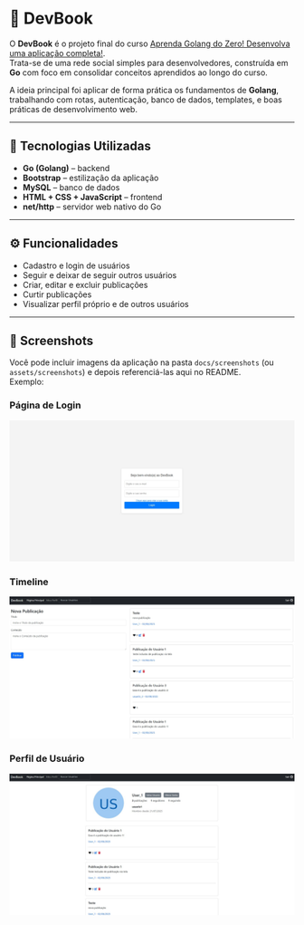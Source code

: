 # 📘 DevBook

O **DevBook** é o projeto final do curso [Aprenda Golang do Zero! Desenvolva uma aplicação completa!](https://www.udemy.com/course/aprenda-golang-do-zero-desenvolva-uma-aplicacao-completa/).  
Trata-se de uma rede social simples para desenvolvedores, construída em **Go** com foco em consolidar conceitos aprendidos ao longo do curso.  

A ideia principal foi aplicar de forma prática os fundamentos de **Golang**, trabalhando com rotas, autenticação, banco de dados, templates, e boas práticas de desenvolvimento web.  

---

## 🚀 Tecnologias Utilizadas
- **Go (Golang)** – backend
- **Bootstrap** – estilização da aplicação
- **MySQL** – banco de dados
- **HTML + CSS + JavaScript** – frontend
- **net/http** – servidor web nativo do Go

---

## ⚙️ Funcionalidades
- Cadastro e login de usuários
- Seguir e deixar de seguir outros usuários
- Criar, editar e excluir publicações
- Curtir publicações
- Visualizar perfil próprio e de outros usuários

---

## 📸 Screenshots

Você pode incluir imagens da aplicação na pasta `docs/screenshots` (ou `assets/screenshots`) e depois referenciá-las aqui no README.  
Exemplo:

### Página de Login
![Login](docs/screenshots/login.jpg)

### Timeline
![Timeline](docs/screenshots/timeline.jpg)

### Perfil de Usuário
![Perfil](docs/screenshots/profile.jpg)
